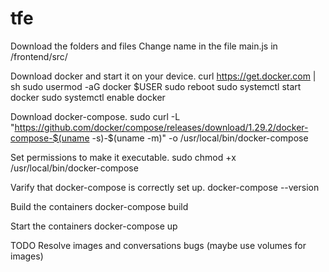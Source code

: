 # tfe

Download the folders and files
Change name in the file main.js in /frontend/src/

Download docker and start it on your device.
curl https://get.docker.com | sh
sudo usermod -aG docker $USER
sudo reboot
sudo systemctl start docker
sudo systemctl enable docker

Download docker-compose.
sudo curl -L "https://github.com/docker/compose/releases/download/1.29.2/docker-compose-$(uname -s)-$(uname -m)" -o /usr/local/bin/docker-compose

Set permissions to make it executable.
sudo chmod +x /usr/local/bin/docker-compose

Varify that docker-compose is correctly set up.
docker-compose --version

Build the containers
docker-compose build

Start the containers
docker-compose up

TODO Resolve images and conversations bugs (maybe use volumes for images)